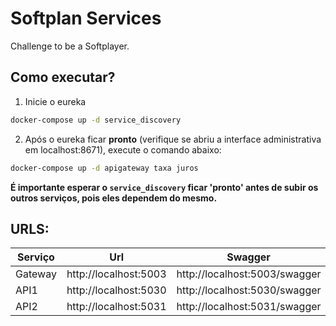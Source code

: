 # Softplan Services

Challenge to be a Softplayer.

## Como executar?

1. Inicie o eureka
```bash
docker-compose up -d service_discovery
```

2. Após o eureka ficar **pronto** (verifique se abriu a interface administrativa em localhost:8671), execute o comando abaixo:

```bash
docker-compose up -d apigateway taxa juros
```

**É importante esperar o ```service_discovery``` ficar 'pronto' antes de subir os outros serviços, pois eles dependem do mesmo.**

## URLS:

| Serviço | Url                   | Swagger                       |
|---------|-----------------------|-------------------------------|
| Gateway | http://localhost:5003 | http://localhost:5003/swagger |
| API1    | http://localhost:5030 | http://localhost:5030/swagger |
| API2    | http://localhost:5031 | http://localhost:5031/swagger |
